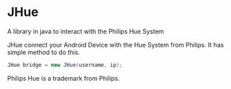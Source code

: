 # JHue
A library in java to interact with the Philips Hue System

JHue connect your Android Device with the Hue System from Philips. It has simple method to do this.

```java
JHue bridge = new JHue(username, ip);
```


Philips Hue is a trademark from Philips.
